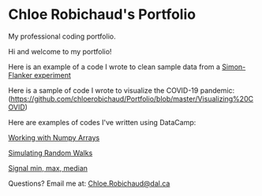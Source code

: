# Chloe Robichaud's Portfolio

My professional coding portfolio.

Hi and welcome to my portfolio!

Here is an example of a code I wrote to clean sample data from a [Simon-Flanker experiment](Assignment_3.md)

Here is a sample of code I wrote to visualize the COVID-19 pandemic: (https://github.com/chloerobichaud/Portfolio/blob/master/Visualizing%20COVID)

Here are examples of codes I've written using DataCamp:

  [Working with Numpy Arrays](Portfolio.md)
  
  [Simulating Random Walks](https://github.com/chloerobichaud/Portfolio/blob/master/Portfolio%202.md)
  
  [Signal min, max, median](https://github.com/chloerobichaud/Portfolio/blob/master/Portfolio%203.md)

Questions? Email me at: [Chloe.Robichaud@dal.ca](mailto:chloe.robichaud@dal.ca)
